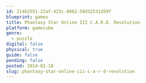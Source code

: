 ```yaml
---
id: 214b2551-22af-423c-8962-58d32531d59f
blueprint: games
title: Phantasy Star Online III C.A.R.D. Revolution
platform: gamecube
genre:
  - puzzle
digital: false
physical: true
guide: false
pending: false
posted: 2014-02-10
slug: phantasy-star-online-iii-c-a-r-d-revolution
---
```

